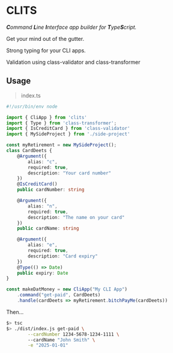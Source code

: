 # CLITS

_**C**ommand **L**ine **I**nterface app builder for **T**ype**S**cript._

Get your mind out of the gutter.

Strong typing for your CLI apps.

Validation using class-validator and class-transformer

## Usage

> index.ts
```typescript
#!/usr/bin/env node

import { CliApp } from 'clits'
import { Type } from 'class-transformer';
import { IsCreditCard } from 'class-validator'
import { MySideProject } from './side-project'

const myRetirement = new MySideProject();
class CardDeets {
    @Argument({
        alias: "c",
        required: true,
        description: "Your card number"
    })
    @IsCreditCard()
    public cardNumber: string

    @Argument({
        alias: "n",
        required: true,
        description: "The name on your card"
    })
    public cardName: string

    @Argument({
        alias: "e",
        required: true,
        description: "Card expiry"
    })
    @Type(() => Date)
    public expiry: Date
}

const makeDatMoney = new CliApp("My CLI App")
    .command("get-paid", CardDeets)
    .handle(cardDeets => myRetirement.bitchPayMe(cardDeets))

```

Then...
```bash
$> tsc
$> ./dist/index.js get-paid \
        --cardNumber 1234-5678-1234-1111 \  
        --cardName "John Smith" \
        -e "2025-01-01"

```